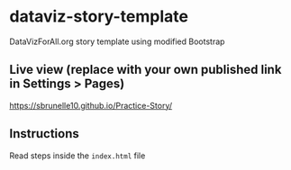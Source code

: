# dataviz-story-template
DataVizForAll.org story template using modified Bootstrap

## Live view (replace with your own published link in Settings > Pages)
https://sbrunelle10.github.io/Practice-Story/

## Instructions
Read steps inside the `index.html` file
